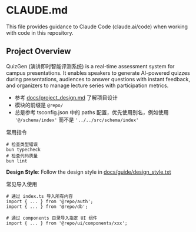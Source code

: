 # CLAUDE.md

This file provides guidance to Claude Code (claude.ai/code) when working with code in this repository.

## Project Overview

QuizGen (演讲即时智能评测系统) is a real-time assessment system for campus presentations. It enables speakers to generate AI-powered quizzes during presentations, audiences to answer questions with instant feedback, and organizers to manage lecture series with participation metrics.

- 参考 [docs/project_design.md](./docs/project_design.md) 了解项目设计
- 模块的前缀是 `@repo/`
- 总是参考 tsconfig.json 中的 paths 配置，优先使用别名，例如使用 `'@/schema/index'` 而不是 `'../../src/schema/index'`

常用指令
```
# 检查类型错误
bun typecheck
# 检查代码质量
bun lint
```

**Design Style**: Follow the design style in [docs/guide/design_style.txt](./docs/guide/design_style.txt)


常见导入使用

```
# 通过 index.ts 导入所有内容
import { ... } from '@repo/auth'; 
import { ... } from '@repo/db';

# 通过 components 目录导入指定 UI 组件
import { ... } from '@repo/ui/components/xxx';
```
